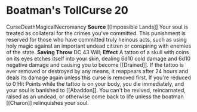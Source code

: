﻿---
element: null
id: '46'
level: '20'
name: Boatman's Toll
rarity: Common
saving_throw: DC 43 Will
school: Necromancy
source: '[[DATABASE/source/Impossible Lands|Impossible Lands]]'
trait:
- '[[DATABASE/trait/Curse|Curse]]'
- '[[DATABASE/trait/Death|Death]]'
- '[[DATABASE/trait/Magical|Magical]]'
- '[[DATABASE/trait/Necromancy|Necromancy]]'
type: Curse
usage: null

---
# Boatman's Toll<span class="item-type">Curse 20</span>

<span class="item-trait">Curse</span><span class="item-trait">Death</span><span class="item-trait">Magical</span><span class="item-trait">Necromancy</span>
**Source** [[Impossible Lands]]
Your soul is treated as collateral for the crimes you've committed. This punishment is reserved for those who have committed truly heinous acts, such as using holy magic against an important undead citizen or conspiring with enemies of the state.
**Saving Throw** DC 43 Will; **Effect** A tattoo of a skull with coins on its eyes etches itself into your skin, dealing 6d10 cold damage and 6d10 negative damage and causing you to become [[Drained]]. If the tattoo is ever removed or destroyed by any means, it reappears after 24 hours and deals its damage again unless this curse is removed first. If you're reduced to 0 Hit Points while the tattoo is on your body, you die immediately, and your soul is banished to [[Abaddon]]. You can't be revived, reincarnated, raised as an undead, or otherwise come back to life unless the boatman [[Charon]] relinquishes your soul.